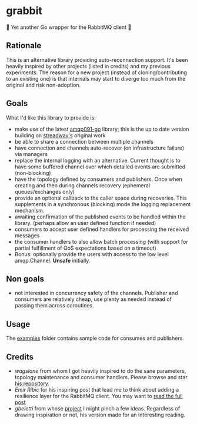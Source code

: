 # grabbit
🚧 Yet another Go wrapper for the RabbitMQ client 🚧 

## Rationale
This is an alternative library providing auto-reconnection support. It's been heavily inspired by other projects (listed in credits) and my previous experiments. The reason for a new
project (instead of cloning/contributing to an existing one) is that internals may start to 
diverge too much from the original and risk non-adoption.

## Goals
What I'd like this library to provide is:

  * make use of the latest [amqp091-go](https://github.com/rabbitmq/amqp091-go) library;
      this is the up to date version building on [streadway's](https://github.com/streadway/amqp) original work
  * be able to share a connection between multiple channels
  * have connection and channels auto-recover (on infrastructure failure) via managers
  * replace the internal logging with an alternative. Current thought is to have some
      buffered channel over which detailed events are submitted (non-blocking)
  * have the topology defined by consumers and publishers. Once when creating and then
      during channels recovery (ephemeral queues/exchanges only)
  * provide an optional callback to the caller space during recoveries. This supplements
     in a synchronous (blocking) mode the logging replacement mechanism.
  * awaiting confirmation of the published events to be handled within the library. 
      (perhaps allow an user defined function if needed)
  * consumers to accept user defined handlers for processing the received messages
  * the consumer handlers to also allow batch processing (with support for 
      partial fulfillment of QoS expectations based on a timeout)
  * Bonus: optionally provide the users with access to the low level amqp.Channel. **Unsafe**
      initially.

## Non goals

  * not interested in concurrency safety of the channels. Publisher and consumers are relatively cheap, use plenty as needed
    instead of passing them across coroutines.

## Usage
The [examples](https://github.com/LucaWolf/grabbit/blob/main/examples) folder contains sample code for consumes and publishers.

## Credits

  * _wagslane_ from whom I got heavily inspired to do the sane parameters, 
      topology maintenance and consumer handlers. Please browse and star [his repository](https://github.com/wagslane/go-rabbitmq).
  * _Emir Ribic_ for his inspiring post that lead me to think about adding a resilience layer 
      for the RabbitMQ client. You may want to [read the full post](https://www.ribice.ba/golang-rabbitmq-client/)
  * _gbeletti_ from whose [project](https://github.com/gbeletti/rabbitmq) I might pinch a few ideas. Regardless of drawing inspiration or not, his version made for an interesting reading.

